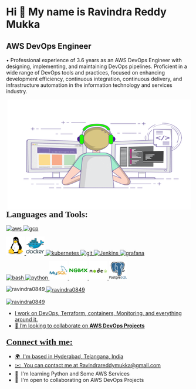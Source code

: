 Hi 👋 My name is Ravindra Reddy Mukka
=====================================
AWS DevOps Engineer
-------------------
• Professional experience of 3.6 years as an AWS DevOps Engineer with designing, implementing, and maintaining DevOps pipelines. Proficient in a wide range of DevOps tools and practices, focused on enhancing development efficiency, continuous integration, continuous delivery, and infrastructure automation in the information technology and services industry.

<!-- GIF -->
<img align="right" height="300" width="500" src="https://raw.githubusercontent.com/mikonoid/mikonoid/main/images/gifs/coder3.gif" />


<!-- Languages and Tools Section -->
<h3 align="left"><font size="+2" face="Verdana">Languages and Tools:</font></h3>

<p align="left">
<a href="[https://aws.amazon.com](https://aws.amazon.com/)" target="_blank" rel="noreferrer">
<img src="https://www.logigroup.com/images/Logo_aws.gif" alt="aws" width="50" height="50"/>
</a>
<a href="[https://cloud.google.com](https://cloud.google.com/)" target="_blank" rel="noreferrer">
<img src="https://www.gend.co/hs-fs/hubfs/gcp-logo-cloud.png?width=730&name=gcp-logo-cloud.png" alt="gcp" width="50" height="50"/>
</a>
</a> </p> <a href="https://www.linux.org/" target="_blank" rel="noreferrer"> <img src="https://raw.githubusercontent.com/devicons/devicon/master/icons/linux/linux-original.svg" alt="linux" width="50" height="50"/> <a href="https://www.docker.com/" target="_blank" rel="noreferrer">
<img src="https://raw.githubusercontent.com/devicons/devicon/master/icons/docker/docker-original-wordmark.svg" alt="docker" width="50" height="50"/>
</a> </a> <a href="https://kubernetes.io/" target="_blank" rel="noreferrer">
<img src="https://upload.wikimedia.org/wikipedia/commons/thumb/3/39/Kubernetes_logo_without_workmark.svg/2109px-Kubernetes_logo_without_workmark.svg.png" alt="kubernetes" width="50" height="50"/> </a> </a> <a href="https://git-scm.com/" target="_blank" rel="noreferrer"> <img src="https://www.vectorlogo.zone/logos/git-scm/git-scm-icon.svg" alt="git" width="50" height="50"/> </a>
</a> <a href="https://www.jenkins.io" target="_blank" rel="noreferrer"> <img src="https://www.vectorlogo.zone/logos/jenkins/jenkins-icon.svg"alt="Jenkins" width="50" height="50"/> </a>
</a> <a href="https://grafana.com" target="_blank" rel="noreferrer"> <img src="https://www.vectorlogo.zone/logos/grafana/grafana-icon.svg" alt="grafana" width="50" height="50"/> </a>
<p align="left"> <a href="https://www.gnu.org/software/bash/" target="_blank" rel="noreferrer">
<img src="https://e7.pngegg.com/pngimages/330/276/png-clipart-bash-shell-script-bourne-shell-scripting-language-unix-shell-shell-rectangle-logo.png" alt="bash" width="50" height="50"/> </a> <a href="[https://www.python.org](https://www.python.org/)" target="_blank" rel="noreferrer">
<img src="https://i.giphy.com/media/KAq5w47R9rmTuvWOWa/giphy.webp" alt="python" width="50" height="50"/>
 </a> <a href="https://www.mysql.com/" target="_blank" rel="noreferrer"> <img src="https://raw.githubusercontent.com/devicons/devicon/master/icons/mysql/mysql-original-wordmark.svg" alt="mysql" width="50" height="50"/> </a> 
<a href="https://www.nginx.com" target="_blank" rel="noreferrer"> <img src="https://raw.githubusercontent.com/devicons/devicon/master/icons/nginx/nginx-original.svg" alt="nginx" width="50" height="50"/> </a> 
<a href="https://nodejs.org" target="_blank" rel="noreferrer"> <img src="https://raw.githubusercontent.com/devicons/devicon/master/icons/nodejs/nodejs-original-wordmark.svg" alt="nodejs" width="50" height="50"/> </a> 
<a href="https://www.postgresql.org" target="_blank" rel="noreferrer"> <img src="https://raw.githubusercontent.com/devicons/devicon/master/icons/postgresql/postgresql-original-wordmark.svg" alt="postgresql" width="50" height="50"/>

<p><img align="left" src="https://github-readme-stats.vercel.app/api/top-langs?username=ravindra0849&show_icons=true&locale=en&layout=compact" alt="ravindra0849" /></p>

<p>&nbsp;<img align="center" src="https://github-readme-stats.vercel.app/api?username=ravindra0849&show_icons=true&locale=en" alt="ravindra0849" /></p>

<p><img align="center" src="https://github-readme-streak-stats.herokuapp.com/?user=ravindra0849&" alt="ravindra0849" /></p>

- I work on DevOps, Terraform, containers, Monitoring, and everything around it.
- 👯 I’m looking to collaborate on **AWS DevOps Projects**

<!-- Contact Section -->
<h3 align="left"><font size="+2" face="Verdana">Connect with me:</font></h3>
<p align="left">
</p>

* 🌍  I'm based in Hyderabad, Telangana, India
* ✉️  You can contact me at [Ravindrareddymukka@gmail.com](mailto:Ravindrareddymukka@gmail.com)
* 🧠  I'm learning Python and Some AWS Services
* 🤝  I'm open to collaborating on AWS DevOps Projects
